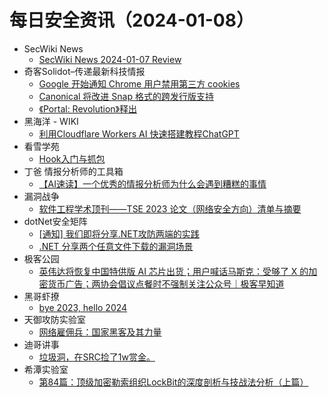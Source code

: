 # 每日安全资讯（2024-01-08）

- SecWiki News
  - [SecWiki News 2024-01-07 Review](http://www.sec-wiki.com/?2024-01-07)
- 奇客Solidot–传递最新科技情报
  - [Google 开始通知 Chrome 用户禁用第三方 cookies](https://www.solidot.org/story?sid=77072)
  - [Canonical 将改进 Snap 格式的跨发行版支持](https://www.solidot.org/story?sid=77071)
  - [《Portal: Revolution》释出](https://www.solidot.org/story?sid=77070)
- 黑海洋 - WIKI
  - [利用Cloudflare Workers AI 快速搭建教程ChatGPT](https://blog.upx8.com/3991)
- 看雪学苑
  - [Hook入门与抓包](https://mp.weixin.qq.com/s?__biz=MjM5NTc2MDYxMw==&mid=2458534231&idx=1&sn=b69f7a024a615c4e2daa00b2509e1be0&chksm=b18d71dd86faf8cb9991365176ba60dfdbac7912a37be05333536e8addd395d9b55fcb034127&scene=58&subscene=0#rd)
- 丁爸 情报分析师的工具箱
  - [【AI速读】一个优秀的情报分析师为什么会遇到糟糕的事情](https://mp.weixin.qq.com/s?__biz=MzI2MTE0NTE3Mw==&mid=2651141465&idx=1&sn=5f7366396d626bd333ae6b56f483d320&chksm=f1af4263c6d8cb75a4fa3ecfe5c3b9dad12f163abfa1e6b60396c140d7772ae8c39fa69c458e&scene=58&subscene=0#rd)
- 漏洞战争
  - [软件工程学术顶刊——TSE 2023 论文（网络安全方向）清单与摘要](https://mp.weixin.qq.com/s?__biz=MzU0MzgzNTU0Mw==&mid=2247485185&idx=1&sn=263e37f6032a2be06ec9d2b6720cb78d&chksm=fb0413f9cc739aefb6eead96cf3598a660784b7d96342a59c759d7f384edf202b26c547a5919&scene=58&subscene=0#rd)
- dotNet安全矩阵
  - [[通知] 我们即将分享.NET攻防两端的实践](https://mp.weixin.qq.com/s?__biz=MzUyOTc3NTQ5MA==&mid=2247490178&idx=1&sn=fae068fe0d8f9ba20f400ad285e9811d&chksm=fa5ab46fcd2d3d793d2411cd9f2f1beacf9ae9172e29ea6645d0a6510cbed1509d4ec88a3ac0&scene=58&subscene=0#rd)
  - [.NET 分享两个任意文件下载的漏洞场景](https://mp.weixin.qq.com/s?__biz=MzUyOTc3NTQ5MA==&mid=2247490178&idx=2&sn=aa1c9098329f9501f8f91574b0134919&chksm=fa5ab46fcd2d3d79075acc9f09b7096240054ceb017e584c6a141ed24f97f7cd5dbc9edb92a8&scene=58&subscene=0#rd)
- 极客公园
  - [英伟达将恢复中国特供版 AI 芯片出货；用户喊话马斯克：受够了 X 的加密货币广告；两协会倡议点餐时不强制关注公众号｜极客早知道](https://mp.weixin.qq.com/s?__biz=MTMwNDMwODQ0MQ==&mid=2653030438&idx=1&sn=8c1d9e08d8abbc93176492b19e39cd96&chksm=7e5775904920fc86e08ff4031d9ae3db8550ce5d99807a192654184c4acd7b9fbf0167b8956b&scene=58&subscene=0#rd)
- 黑哥虾撩
  - [bye 2023, hello 2024](https://mp.weixin.qq.com/s?__biz=Mzg5OTU1NTEwMg==&mid=2247484104&idx=1&sn=f04c0c6deb0378a3fcb633a7c71f5c73&chksm=c050c8b9f72741af422c83cebbc400042c0a27600292342df95dd14d1873544794511aab5a21&scene=58&subscene=0#rd)
- 天御攻防实验室
  - [网络雇佣兵：国家黑客及其力量](https://mp.weixin.qq.com/s?__biz=MzU0MzgyMzM2Nw==&mid=2247485291&idx=1&sn=af8ea0a2f7773f7d324819c23dfffce7&chksm=fb04c403cc734d15594a6b709e02919845af28839041340710587d484c2cf4490c8e621e54dc&scene=58&subscene=0#rd)
- 迪哥讲事
  - [垃圾洞，在SRC捡了1w赏金。](https://mp.weixin.qq.com/s?__biz=MzIzMTIzNTM0MA==&mid=2247493270&idx=1&sn=4d5a5afc6bdaa7fc860ed0402251a88d&chksm=e8a5ecf5dfd265e3fb9541ac5c91ef3286347783971de5cfd4dc24383c92a691ee53f9d48a4a&scene=58&subscene=0#rd)
- 希潭实验室
  - [第84篇：顶级加密勒索组织LockBit的深度剖析与技战法分析（上篇）](https://mp.weixin.qq.com/s?__biz=MzkzMjI1NjI3Ng==&mid=2247486517&idx=1&sn=ba5401d56d1cb5f0e119d3bde2182df5&chksm=c25fc34ef5284a58c3609450fa08a9c391f630b5a3c3be7cfb963d656562f9d6c0dcc3bd64ed&scene=58&subscene=0#rd)
